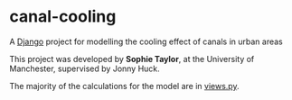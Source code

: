 # canal-cooling
A [Django](https://www.djangoproject.com/) project for modelling the cooling effect of canals in urban areas

This project was developed by **Sophie Taylor**, at the University of Manchester, supervised by Jonny Huck.

The majority of the calculations for the model are in [views.py](https://github.com/jonnyhuck/canal-cooling/blob/master/cooling/views.py).

